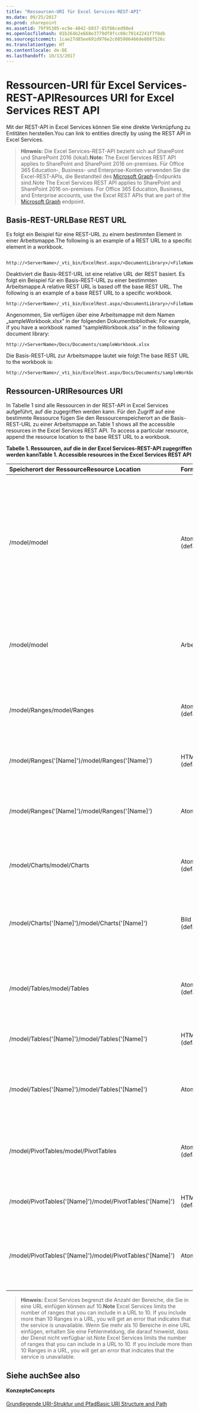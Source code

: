 ```yaml
---
title: "Ressourcen-URI für Excel Services-REST-API"
ms.date: 09/25/2017
ms.prod: sharepoint
ms.assetid: 79f95305-ec9e-4842-b937-85f66ced98e4
ms.openlocfilehash: 01b264b2e668e3779df8fcc08c70142241f7f8db
ms.sourcegitcommit: 1cae27d85ee691d976e2c085986466de088f526c
ms.translationtype: HT
ms.contentlocale: de-DE
ms.lasthandoff: 10/13/2017
---
```

# <a name="resources-uri-for-excel-services-rest-api"></a><span data-ttu-id="eea6f-102">Ressourcen-URI für Excel Services-REST-API</span><span class="sxs-lookup"><span data-stu-id="eea6f-102">Resources URI for Excel Services REST API</span></span>

<span data-ttu-id="eea6f-103">Mit der REST-API in Excel Services können Sie eine direkte Verknüpfung zu Entitäten herstellen.</span><span class="sxs-lookup"><span data-stu-id="eea6f-103">You can link to entities directly by using the REST API in Excel Services.</span></span>
  
    
    


> <span data-ttu-id="eea6f-104">**Hinweis:** Die Excel Services-REST-API bezieht sich auf SharePoint und SharePoint 2016 (lokal).</span><span class="sxs-lookup"><span data-stu-id="eea6f-104">**Note:** The Excel Services REST API applies to SharePoint and SharePoint 2016 on-premises.</span></span> <span data-ttu-id="eea6f-105">Für Office 365 Education-, Business- und Enterprise-Konten verwenden Sie die Excel-REST-APIs, die Bestandteil des [Microsoft Graph](http://graph.microsoft.io/de-de/docs/api-reference/v1.0/resources/excel
> )-Endpunkts sind.</span><span class="sxs-lookup"><span data-stu-id="eea6f-105">Note The Excel Services REST API applies to SharePoint and SharePoint 2016 on-premises. For Office 365 Education, Business, and Enterprise accounts, use the Excel REST APIs that are part of the  [Microsoft Graph](http://graph.microsoft.io/de-de/docs/api-reference/v1.0/resources/excel
) endpoint.</span></span>
  
    
    


## <a name="base-rest-url"></a><span data-ttu-id="eea6f-106">Basis-REST-URL</span><span class="sxs-lookup"><span data-stu-id="eea6f-106">Base REST URL</span></span>

<span data-ttu-id="eea6f-107">Es folgt ein Beispiel für eine REST-URL zu einem bestimmten Element in einer Arbeitsmappe.</span><span class="sxs-lookup"><span data-stu-id="eea6f-107">The following is an example of a REST URL to a specific element in a workbook.</span></span>
  
    
    

```

http://<ServerName>/_vti_bin/ExcelRest.aspx/<DocumentLibrary>/<FileName>/<ResourceLocation>
```

<span data-ttu-id="eea6f-p102">Deaktiviert die Basis-REST-URL ist eine relative URL der REST basiert. Es folgt ein Beispiel für ein Basis-REST-URL zu einer bestimmten Arbeitsmappe.</span><span class="sxs-lookup"><span data-stu-id="eea6f-p102">A relative REST URL is based off the base REST URL. The following is an example of a base REST URL to a specific workbook.</span></span>
  
    
    



```
http://<ServerName>/_vti_bin/ExcelRest.aspx/<DocumentLibrary>/<FileName>
```

<span data-ttu-id="eea6f-110">Angenommen, Sie verfügen über eine Arbeitsmappe mit dem Namen „sampleWorkbook.xlsx“ in der folgenden Dokumentbibliothek: </span><span class="sxs-lookup"><span data-stu-id="eea6f-110">For example, if you have a workbook named “sampleWorkbook.xlsx” in the following document library:</span></span> 
  
    
    



```
http://<ServerName>/Docs/Documents/sampleWorkbook.xlsx
```

<span data-ttu-id="eea6f-111">Die Basis-REST-URL zur Arbeitsmappe lautet wie folgt:</span><span class="sxs-lookup"><span data-stu-id="eea6f-111">The base REST URL to the workbook is:</span></span>
  
    
    



```
http://<ServerName>/_vti_bin/ExcelRest.aspx/Docs/Documents/sampleWorkbook.xlsx
```


## <a name="resources-uri"></a><span data-ttu-id="eea6f-112">Ressourcen-URI</span><span class="sxs-lookup"><span data-stu-id="eea6f-112">Resources URI</span></span>

<span data-ttu-id="eea6f-p103">In Tabelle 1 sind alle Ressourcen in der REST-API in Excel Services aufgeführt, auf die zugegriffen werden kann. Für den Zugriff auf eine bestimmte Ressource fügen Sie den Ressourcenspeicherort an die Basis-REST-URL zu einer Arbeitsmappe an.</span><span class="sxs-lookup"><span data-stu-id="eea6f-p103">Table 1 shows all the accessible resources in the Excel Services REST API. To access a particular resource, append the resource location to the base REST URL to a workbook.</span></span>
  
    
    

<span data-ttu-id="eea6f-115">**Tabelle 1. Ressourcen, auf die in der Excel Services-REST-API zugegriffen werden kann**</span><span class="sxs-lookup"><span data-stu-id="eea6f-115">**Table 1. Accessible resources in the Excel Services REST API**</span></span>


|<span data-ttu-id="eea6f-116">**Speicherort der Ressource**</span><span class="sxs-lookup"><span data-stu-id="eea6f-116">******Resource Location******</span></span>|<span data-ttu-id="eea6f-117">**Format**</span><span class="sxs-lookup"><span data-stu-id="eea6f-117">**Format**</span></span>|<span data-ttu-id="eea6f-118">**Beispiel**</span><span class="sxs-lookup"><span data-stu-id="eea6f-118">**Example**</span></span>|<span data-ttu-id="eea6f-119">**Hinweise**</span><span class="sxs-lookup"><span data-stu-id="eea6f-119">**Notes**</span></span>|
|:-----|:-----|:-----|:-----|
|<span data-ttu-id="eea6f-120">/model</span><span class="sxs-lookup"><span data-stu-id="eea6f-120">/model</span></span>  <br/> |<span data-ttu-id="eea6f-121">Atom (Standard)</span><span class="sxs-lookup"><span data-stu-id="eea6f-121">Atom (default)</span></span>  <br/> |<span data-ttu-id="eea6f-122">/model</span><span class="sxs-lookup"><span data-stu-id="eea6f-122">/model</span></span>  <br/> |<span data-ttu-id="eea6f-p104">Gibt einen ATOM-Feed mit den von der REST-API in Excel Services unterstützten Ressourcen zurück. Zu den unterstützten Ressourcen zählen Bereiche, Diagramme, Tabellen und PivotTables.</span><span class="sxs-lookup"><span data-stu-id="eea6f-p104">Returns an Atom feed with the resources supported by the Excel Services REST API. The supported resources are ranges, charts, tables, and PivotTables.</span></span>  <br/> |
|<span data-ttu-id="eea6f-125">/model</span><span class="sxs-lookup"><span data-stu-id="eea6f-125">/model</span></span>  <br/> |<span data-ttu-id="eea6f-126">Arbeitsmappe</span><span class="sxs-lookup"><span data-stu-id="eea6f-126">workbook</span></span>  <br/> |<span data-ttu-id="eea6f-127">/model?$format=workbook</span><span class="sxs-lookup"><span data-stu-id="eea6f-127">/model?$format=workbook</span></span>  <br/> |<span data-ttu-id="eea6f-p105">Dies ist die Arbeitsmappe. Unterstützte Arbeitsmappenformate sind XLSX, XLSB und XLSM.</span><span class="sxs-lookup"><span data-stu-id="eea6f-p105">This is the workbook. Supported workbook formats are xlsx, xlsb, and xlsm.</span></span>  <br/> |
|<span data-ttu-id="eea6f-130">/model/Ranges</span><span class="sxs-lookup"><span data-stu-id="eea6f-130">/model/Ranges</span></span>  <br/> |<span data-ttu-id="eea6f-131">Atom (Standard)</span><span class="sxs-lookup"><span data-stu-id="eea6f-131">Atom (default)</span></span>  <br/> |<span data-ttu-id="eea6f-132">/model/Ranges?$format=atom</span><span class="sxs-lookup"><span data-stu-id="eea6f-132">/model/Ranges?$format=atom</span></span>  <br/> |<span data-ttu-id="eea6f-133">Ein ATOM-Feed, der alle benannten Bereiche in der Arbeitsmappe auflistet.</span><span class="sxs-lookup"><span data-stu-id="eea6f-133">An Atom feed that listis all the named ranges in the workbook.</span></span>  <br/> |
|<span data-ttu-id="eea6f-134">/model/Ranges('[Name]')</span><span class="sxs-lookup"><span data-stu-id="eea6f-134">/model/Ranges('[Name]')</span></span>  <br/> |<span data-ttu-id="eea6f-135">HTML (Standard)</span><span class="sxs-lookup"><span data-stu-id="eea6f-135">HTML (default)</span></span>  <br/> |<span data-ttu-id="eea6f-136">/model/Ranges('MyRange')?$format=html</span><span class="sxs-lookup"><span data-stu-id="eea6f-136">/model/Ranges('MyRange')?$format=html</span></span>  <br/> |<span data-ttu-id="eea6f-137">Ein HTML-Fragment für den angeforderten Bereich.</span><span class="sxs-lookup"><span data-stu-id="eea6f-137">An HTML fragment for the requested range.</span></span>  <br/> |
|<span data-ttu-id="eea6f-138">/model/Ranges('[Name]')</span><span class="sxs-lookup"><span data-stu-id="eea6f-138">/model/Ranges('[Name]')</span></span>  <br/> |<span data-ttu-id="eea6f-139">Atom</span><span class="sxs-lookup"><span data-stu-id="eea6f-139">Atom</span></span>  <br/> |<span data-ttu-id="eea6f-140">/model/Ranges('MyRange')?$format=atom</span><span class="sxs-lookup"><span data-stu-id="eea6f-140">/model/Ranges('MyRange')?$format=atom</span></span>  <br/> |<span data-ttu-id="eea6f-141">Ein ATOM-Eintrag, der eine XML-Darstellung der Daten in diesem Bereich enthält.</span><span class="sxs-lookup"><span data-stu-id="eea6f-141">An Atom entry that contains an XML representation of the data within the range.</span></span>  <br/> |
|<span data-ttu-id="eea6f-142">/model/Charts</span><span class="sxs-lookup"><span data-stu-id="eea6f-142">/model/Charts</span></span>  <br/> |<span data-ttu-id="eea6f-143">Atom (Standard)</span><span class="sxs-lookup"><span data-stu-id="eea6f-143">Atom (default)</span></span>  <br/> |<span data-ttu-id="eea6f-144">/model/Charts?$format=atom</span><span class="sxs-lookup"><span data-stu-id="eea6f-144">/model/Charts?$format=atom</span></span>  <br/> |<span data-ttu-id="eea6f-145">Ein ATOM-Feed, der alle Diagramme in der Arbeitsmappe auflistet.</span><span class="sxs-lookup"><span data-stu-id="eea6f-145">An Atom feed that lists all the charts in the workbook.</span></span>  <br/> |
|<span data-ttu-id="eea6f-146">/model/Charts('[Name]')</span><span class="sxs-lookup"><span data-stu-id="eea6f-146">/model/Charts('[Name]')</span></span>  <br/> |<span data-ttu-id="eea6f-147">Bild (Standard)</span><span class="sxs-lookup"><span data-stu-id="eea6f-147">Image (default)</span></span>  <br/> |<span data-ttu-id="eea6f-148">/model/Charts('MyChart')?$format=image</span><span class="sxs-lookup"><span data-stu-id="eea6f-148">/model/Charts('MyChart')?$format=image</span></span>  <br/> |<span data-ttu-id="eea6f-p106">Ein Bild des Diagramms. Das Bild hat das PNG-Format (Portable Network Graphics).</span><span class="sxs-lookup"><span data-stu-id="eea6f-p106">An image of the chart. The image is in Portable Network Graphics (PNG) format.</span></span>  <br/> |
|<span data-ttu-id="eea6f-151">/model/Tables</span><span class="sxs-lookup"><span data-stu-id="eea6f-151">/model/Tables</span></span>  <br/> |<span data-ttu-id="eea6f-152">Atom (Standard)</span><span class="sxs-lookup"><span data-stu-id="eea6f-152">Atom (default)</span></span>  <br/> |<span data-ttu-id="eea6f-153">/model/Tables?$format=atom</span><span class="sxs-lookup"><span data-stu-id="eea6f-153">/model/Tables?$format=atom</span></span>  <br/> |<span data-ttu-id="eea6f-154">Ein ATOM-Feed, der alle verfügbaren Tabellen in der Arbeitsmappe auflistet.</span><span class="sxs-lookup"><span data-stu-id="eea6f-154">An Atom feed that lists all the available tables in the workbook.</span></span>  <br/> |
|<span data-ttu-id="eea6f-155">/model/Tables('[Name]')</span><span class="sxs-lookup"><span data-stu-id="eea6f-155">/model/Tables('[Name]')</span></span>  <br/> |<span data-ttu-id="eea6f-156">HTML (Standard)</span><span class="sxs-lookup"><span data-stu-id="eea6f-156">HTML (default)</span></span>  <br/> |<span data-ttu-id="eea6f-157">/model/Tables('MyTable')?$format=html</span><span class="sxs-lookup"><span data-stu-id="eea6f-157">/model/Tables('MyTable')?$format=html</span></span>  <br/> |<span data-ttu-id="eea6f-158">Ein HTML-Fragment für die angeforderte Tabelle.</span><span class="sxs-lookup"><span data-stu-id="eea6f-158">An HTML fragment for the requested table.</span></span>  <br/> |
|<span data-ttu-id="eea6f-159">/model/Tables('[Name]')</span><span class="sxs-lookup"><span data-stu-id="eea6f-159">/model/Tables('[Name]')</span></span>  <br/> |<span data-ttu-id="eea6f-160">Atom</span><span class="sxs-lookup"><span data-stu-id="eea6f-160">Atom</span></span>  <br/> |<span data-ttu-id="eea6f-161">/model/Tables('MyTable')?$format=atom</span><span class="sxs-lookup"><span data-stu-id="eea6f-161">/model/Tables('MyTable')?$format=atom</span></span>  <br/> |<span data-ttu-id="eea6f-162">Ein ATOM-Eintrag, der eine XML-Darstellung der Daten in dieser Tabelle enthält.</span><span class="sxs-lookup"><span data-stu-id="eea6f-162">An Atom entry that contains an XML representation of the data within the table.</span></span>  <br/> |
|<span data-ttu-id="eea6f-163">/model/PivotTables</span><span class="sxs-lookup"><span data-stu-id="eea6f-163">/model/PivotTables</span></span>  <br/> |<span data-ttu-id="eea6f-164">Atom (Standard)</span><span class="sxs-lookup"><span data-stu-id="eea6f-164">Atom (default)</span></span>  <br/> |<span data-ttu-id="eea6f-165">/model/PivotTables?$format=atom</span><span class="sxs-lookup"><span data-stu-id="eea6f-165">/model/PivotTables?$format=atom</span></span>  <br/> |<span data-ttu-id="eea6f-166">Ein ATOM-Feed, der alle verfügbaren PivotTables in der Arbeitsmappe auflistet.</span><span class="sxs-lookup"><span data-stu-id="eea6f-166">An Atom feed that lists all the available PivotTables in the workbook</span></span>  <br/> |
|<span data-ttu-id="eea6f-167">/model/PivotTables('[Name]')</span><span class="sxs-lookup"><span data-stu-id="eea6f-167">/model/PivotTables('[Name]')</span></span>  <br/> |<span data-ttu-id="eea6f-168">HTML (Standard)</span><span class="sxs-lookup"><span data-stu-id="eea6f-168">HTML (default)</span></span>  <br/> |<span data-ttu-id="eea6f-169">/model/PivotTables('MyPivotTable)?$format=html</span><span class="sxs-lookup"><span data-stu-id="eea6f-169">/model/PivotTables('MyPivotTable)?$format=html</span></span>  <br/> |<span data-ttu-id="eea6f-170">Ein HTML-Fragment für die angeforderte PivotTable.</span><span class="sxs-lookup"><span data-stu-id="eea6f-170">An HTML fragment for the requested PivotTable.</span></span>  <br/> |
|<span data-ttu-id="eea6f-171">/model/PivotTables('[Name]')</span><span class="sxs-lookup"><span data-stu-id="eea6f-171">/model/PivotTables('[Name]')</span></span>  <br/> |<span data-ttu-id="eea6f-172">Atom</span><span class="sxs-lookup"><span data-stu-id="eea6f-172">Atom</span></span>  <br/> |<span data-ttu-id="eea6f-173">/model/PivotTables('MyPivotTable')?$format=atom</span><span class="sxs-lookup"><span data-stu-id="eea6f-173">/model/PivotTables('MyPivotTable')?$format=atom</span></span>  <br/> |<span data-ttu-id="eea6f-174">Ein Atom-Eintrag, der eine XML-Darstellung der Daten aus den PivotTables enthält.</span><span class="sxs-lookup"><span data-stu-id="eea6f-174">An Atom entry that contains an XML representation of the data within the PivotTables.</span></span>  <br/> |
   

> <span data-ttu-id="eea6f-175">**Hinweis:** Excel Services begrenzt die Anzahl der Bereiche, die Sie in eine URL einfügen können auf 10.</span><span class="sxs-lookup"><span data-stu-id="eea6f-175">**Note** Excel Services limits the number of ranges that you can include in a URL to 10. If you include more than 10 Ranges in a URL, you will get an error that indicates that the service is unavailable.</span></span> <span data-ttu-id="eea6f-176">Wenn Sie mehr als 10 Bereiche in eine URL einfügen, erhalten Sie eine Fehlermeldung, die darauf hinweist, dass der Dienst nicht verfügbar ist.</span><span class="sxs-lookup"><span data-stu-id="eea6f-176">Note Excel Services limits the number of ranges that you can include in a URL to 10. If you include more than 10 Ranges in a URL, you will get an error that indicates that the service is unavailable.</span></span> 
  
    
    


## <a name="see-also"></a><span data-ttu-id="eea6f-177">Siehe auch</span><span class="sxs-lookup"><span data-stu-id="eea6f-177">See also</span></span>


#### <a name="concepts"></a><span data-ttu-id="eea6f-178">Konzepte</span><span class="sxs-lookup"><span data-stu-id="eea6f-178">Concepts</span></span>


  
    
    
 [<span data-ttu-id="eea6f-179">Grundlegende URI-Struktur und Pfad</span><span class="sxs-lookup"><span data-stu-id="eea6f-179">Basic URI Structure and Path</span></span>](basic-uri-structure-and-path.md)
